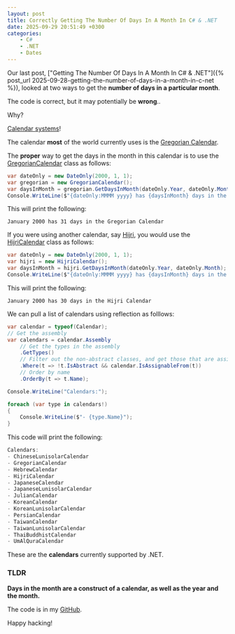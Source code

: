 ```yaml
---
layout: post
title: Correctly Getting The Number Of Days In A Month In C# & .NET
date: 2025-09-29 20:51:49 +0300
categories:
    - C#
    - .NET
    - Dates
---
```


Our last post, ["Getting The Number Of Days In A Month In C# & .NET"]({% post_url 2025-09-28-getting-the-number-of-days-in-a-month-in-c-net %}), looked at two ways to get the **number of days in a particular month**.

The code is correct, but it may potentially be **wrong**..

Why?

[Calendar systems](https://en.wikipedia.org/wiki/Calendar)!

The calendar **most** of the world currently uses is the [Gregorian Calendar](https://en.wikipedia.org/wiki/Gregorian_calendar).

The **proper** way to get the days in the month in this calendar is to use the [GregorianCalendar](https://learn.microsoft.com/en-us/dotnet/api/system.globalization.gregoriancalendar?view=net-9.0) class as follows:

```c#
var dateOnly = new DateOnly(2000, 1, 1);
var gregorian = new GregorianCalendar();
var daysInMonth = gregorian.GetDaysInMonth(dateOnly.Year, dateOnly.Month);
Console.WriteLine($"{dateOnly:MMMM yyyy} has {daysInMonth} days in the Gregorian Calendar");
```

This will print the following:

```plaintext
January 2000 has 31 days in the Gregorian Calendar
```

If you were using another calendar, say [Hijri](https://en.wikipedia.org/wiki/Islamic_calendar), you would use the [HijriCalendar](https://learn.microsoft.com/en-us/dotnet/api/system.globalization.hijricalendar?view=net-9.0) class as follows:

```c#
var dateOnly = new DateOnly(2000, 1, 1);
var hijri = new HijriCalendar();
var daysInMonth = hijri.GetDaysInMonth(dateOnly.Year, dateOnly.Month);
Console.WriteLine($"{dateOnly:MMMM yyyy} has {daysInMonth} days in the Hijri Calendar");
```

This will print the following:

```plaintext
January 2000 has 30 days in the Hijri Calendar
```

We can pull a list of calendars using reflection as folllows:

```c#
var calendar = typeof(Calendar);
// Get the assembly
var calendars = calendar.Assembly
    // Get the types in the assembly
    .GetTypes()
    // Filter out the non-abstract classes, and get those that are assignable
    .Where(t => !t.IsAbstract && calendar.IsAssignableFrom(t))
    // Order by name
    .OrderBy(t => t.Name);

Console.WriteLine("Calendars:");

foreach (var type in calendars!)
{
    Console.WriteLine($"- {type.Name}");
}
```

This code will print the following:

```c#
Calendars:
- ChineseLunisolarCalendar
- GregorianCalendar
- HebrewCalendar
- HijriCalendar
- JapaneseCalendar
- JapaneseLunisolarCalendar
- JulianCalendar
- KoreanCalendar
- KoreanLunisolarCalendar
- PersianCalendar
- TaiwanCalendar
- TaiwanLunisolarCalendar
- ThaiBuddhistCalendar
- UmAlQuraCalendar

```

These are the **calendars** currently supported by .NET.

### TLDR

**Days in the month are a construct of a calendar, as well as the year and the month.**

The code is in my [GitHub](https://github.com/conradakunga/BlogCode/tree/master/2025-09-29%20-%20DaysInMonth).

Happy hacking!
